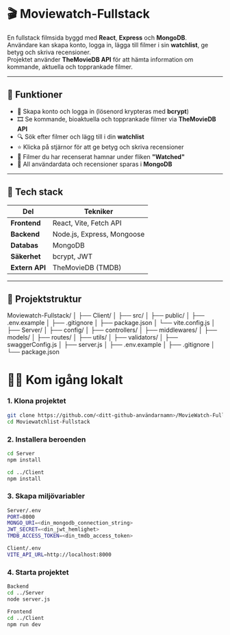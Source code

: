 # 🎬 Moviewatch-Fullstack

En fullstack filmsida byggd med **React**, **Express** och **MongoDB**.  
Användare kan skapa konto, logga in, lägga till filmer i sin **watchlist**, ge betyg och skriva recensioner.  
Projektet använder **TheMovieDB API** för att hämta information om kommande, aktuella och topprankade filmer.

---

## 🚀 Funktioner

- 🔐 Skapa konto och logga in (lösenord krypteras med **bcrypt**)
- 🎞️ Se kommande, bioaktuella och topprankade filmer via **TheMovieDB API**
- 🔍 Sök efter filmer och lägg till i din **watchlist**
- ⭐ Klicka på stjärnor för att ge betyg och skriva recensioner
- 📖 Filmer du har recenserat hamnar under fliken **"Watched"**
- 💾 All användardata och recensioner sparas i **MongoDB**

---

## 🧰 Tech stack

| Del | Tekniker |
|-----|-----------|
| **Frontend** | React, Vite, Fetch API |
| **Backend** | Node.js, Express, Mongoose |
| **Databas** | MongoDB |
| **Säkerhet** | bcrypt, JWT |
| **Extern API** | TheMovieDB (TMDB) |

---

## 📂 Projektstruktur

Moviewatch-Fullstack/
│
├── Client/
│   ├── src/
│   ├── public/
│   ├── .env.example
│   ├── .gitignore
│   ├── package.json
│   └── vite.config.js
│
├── Server/
│   ├── config/
│   ├── controllers/
│   ├── middlewares/
│   ├── models/
│   ├── routes/
│   ├── utils/
│   ├── validators/
│   ├── swaggerConfig.js
│   ├── server.js
│   ├── .env.example
│   ├── .gitignore
│   └── package.json

# 🧑‍💻 Kom igång lokalt


### 1. Klona projektet
```bash
git clone https://github.com/<ditt-github-användarnamn>/MovieWatch-Fullstack.git
cd Moviewatchlist-Fullstack
```

### 2. Installera beroenden
```bash
cd Server
npm install

cd ../Client
npm install
```
### 3. Skapa miljövariabler
```bash
Server/.env
PORT=8000
MONGO_URI=<din_mongodb_connection_string>
JWT_SECRET=<din_jwt_hemlighet>
TMDB_ACCESS_TOKEN=<din_tmdb_access_token>

Client/.env
VITE_API_URL=http://localhost:8000
```

### 4. Starta projektet
```bash
Backend
cd ../Server
node server.js

Frontend
cd ../Client
npm run dev
```
